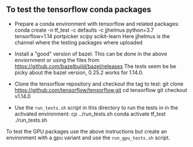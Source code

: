 ## To test the tensorflow conda packages

* Prepare a conda environment with tensorflow and related packages:
    conda create -n tf_test -c defaults -c jjhelmus python=3.7 tensorflow=1.14 portpicker scipy scikit-learn
  Here jjhelmus is the channel where the testing packages where uploaded

* Install a "good" version of bazel.  This can be done in the above enviornment
  or using the files from https://github.com/bazelbuild/bazel/releases
  The tests seem be be picky about the bazel version, 0.25.2 works for 1.14.0.

* Clone the tensorflow repository and checkout the tag to test:
    git clone https://github.com/tensorflow/tensorflow.git
    cd tensorflow
    git checkout v1.14.0

* Use the `run_tests.sh` script in this directory to run the tests in in the
  activated environment:
    cp ../run_tests.sh
    conda activate tf_test
    ./run_tests.sh

To test the GPU packages use the above instructions but create an environment
with a gpu variant and use the `run_gpu_tests.sh` script.
